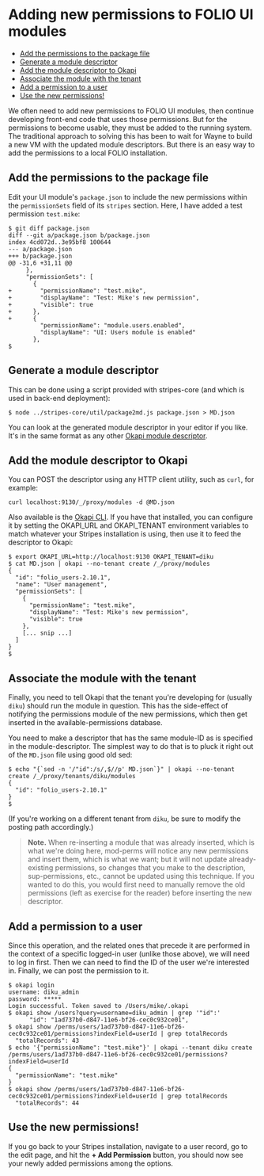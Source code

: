 # Adding new permissions to FOLIO UI modules

<!-- md2toc -l 2 adding-permissions.md -->
* [Add the permissions to the package file](#add-the-permissions-to-the-package-file)
* [Generate a module descriptor](#generate-a-module-descriptor)
* [Add the module descriptor to Okapi](#add-the-module-descriptor-to-okapi)
* [Associate the module with the tenant](#associate-the-module-with-the-tenant)
* [Add a permission to a user](#add-a-permission-to-a-user)
* [Use the new permissions!](#use-the-new-permissions)

We often need to add new permissions to FOLIO UI modules, then continue developing front-end code that uses those permissions. But for the permissions to become usable, they must be added to the running system. The traditional approach to solving this has been to wait for Wayne to build a new VM with the updated module descriptors. But there is an easy way to add the permissions to a local FOLIO installation.

## Add the permissions to the package file

Edit your UI module's `package.json` to include the new permissions within the `permissionSets` field of its `stripes` section. Here, I have added a test permission `test.mike`:
```
$ git diff package.json
diff --git a/package.json b/package.json
index 4cd072d..3e95bf8 100644
--- a/package.json
+++ b/package.json
@@ -31,6 +31,11 @@
     },
     "permissionSets": [
       {
+        "permissionName": "test.mike",
+        "displayName": "Test: Mike's new permission",
+        "visible": true
+      },
+      {
         "permissionName": "module.users.enabled",
         "displayName": "UI: Users module is enabled"
       },
$
```

## Generate a module descriptor

This can be done using a script provided with stripes-core (and which is used in back-end deployment):
```
$ node ../stripes-core/util/package2md.js package.json > MD.json
```
You can look at the generated module descriptor in your editor if you like. It's in the same format as any other [Okapi module descriptor](https://github.com/folio-org/okapi/blob/master/doc/guide.md#example-4-complete-moduledescriptor).

## Add the module descriptor to Okapi

You can POST the descriptor using any HTTP client utility, such as `curl`, for example:
```
curl localhost:9130/_/proxy/modules -d @MD.json
```

Also available is the [Okapi CLI](https://github.com/thefrontside/okapi.rb). If you have that installed, you can configure it by setting the OKAPI_URL and OKAPI_TENANT environment variables to match whatever your Stripes installation is using, then use it to feed the descriptor to Okapi:
```
$ export OKAPI_URL=http://localhost:9130 OKAPI_TENANT=diku
$ cat MD.json | okapi --no-tenant create /_/proxy/modules
{
  "id": "folio_users-2.10.1",
  "name": "User management",
  "permissionSets": [
    {
      "permissionName": "test.mike",
      "displayName": "Test: Mike's new permission",
      "visible": true
    },
    [... snip ...]
  ]
}
$
```

## Associate the module with the tenant

Finally, you need to tell Okapi that the tenant you're developing for (usually `diku`) should run the module in question. This has the side-effect of notifying the permissions module of the new permissions, which then get inserted in the available-permissions database.

You need to make a descriptor that has the same module-ID as is specified in the module-descriptor. The simplest way to do that is to pluck it right out of the `MD.json` file using good old sed:
```
$ echo "{`sed -n '/"id":/s/,$//p' MD.json`}" | okapi --no-tenant create /_/proxy/tenants/diku/modules
{
  "id": "folio_users-2.10.1"
}
$
```
(If you're working on a different tenant from `diku`, be sure to modify the posting path accordingly.)

> **Note.** When re-inserting a module that was already inserted, which is what we're doing here, mod-perms will notice any new permissions and insert them, which is what we want; but it will not update already-existing permissions, so changes that you make to the description, sup-permissions, etc., cannot be updated using this technique. If you wanted to do this, you would first need to manually remove the old permissions (left as exercise for the reader) before inserting the new descriptor.

## Add a permission to a user

Since this operation, and the related ones that precede it are performed in the context of a specific logged-in user (unlike those above), we will need to log in first. Then we can need to find the ID of the user we're interested in. Finally, we can post the permission to it.
```
$ okapi login
username: diku_admin
password: *****
Login successful. Token saved to /Users/mike/.okapi
$ okapi show /users?query=username=diku_admin | grep '"id":'
      "id": "1ad737b0-d847-11e6-bf26-cec0c932ce01",
$ okapi show /perms/users/1ad737b0-d847-11e6-bf26-cec0c932ce01/permissions?indexField=userId | grep totalRecords
  "totalRecords": 43
$ echo '{"permissionName": "test.mike"}' | okapi --tenant diku create /perms/users/1ad737b0-d847-11e6-bf26-cec0c932ce01/permissions?indexField=userId
{
  "permissionName": "test.mike"
}
$ okapi show /perms/users/1ad737b0-d847-11e6-bf26-cec0c932ce01/permissions?indexField=userId | grep totalRecords
  "totalRecords": 44
```

## Use the new permissions!

If you go back to your Stripes installation, navigate to a user record, go to the edit page, and hit the **+ Add Permission** button, you should now see your newly added permissions among the options.

